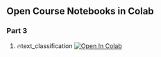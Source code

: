 ## Open Course Notebooks in Colab
### Part 3
1. 🔥text_classification [![Open In Colab](https://colab.research.google.com/assets/colab-badge.svg)](https://colab.research.google.com/github/TA-aiacademy/course_3.0/blob/v2-5_nlp/09_v2-5_NLP/Part3/text_classification.ipynb)